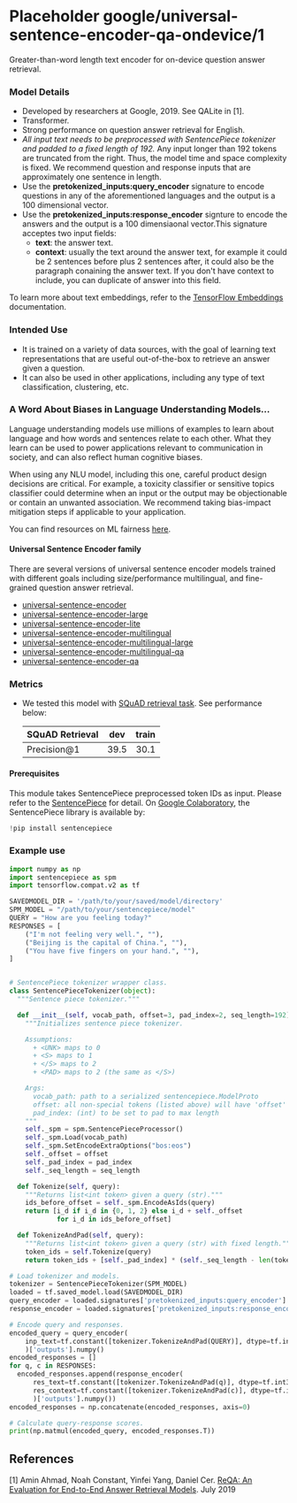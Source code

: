 # Placeholder google/universal-sentence-encoder-qa-ondevice/1

Greater-than-word length text encoder for on-device question answer retrieval.

<!-- module-type: text-embedding -->
<!-- task: text-embedding -->
<!-- fine-tunable: false -->
<!-- language: en -->
<!-- network-architecture: transformer -->

### Model Details

*   Developed by researchers at Google, 2019. See QALite in [1].
*   Transformer.
*   Strong performance on question answer retrieval for English.
*   *All input text needs to be preprocessed with SentencePiece tokenizer and
    padded to a fixed length of 192.* Any input longer than 192 tokens are
    truncated from the right. Thus, the model time and space complexity is
    fixed. We recommend question and response inputs that are approximately one
    sentence in length.
*   Use the __pretokenized_inputs:query_encoder__ signature to encode questions
    in any of the aforementioned languages and the output is a 100 dimensional
    vector.
*   Use the __pretokenized_inputs:response_encoder__ signture to encode the
    answers and the output is a 100 dimensiaonal vector.This signature acceptes
    two input fields:
    *   __text__: the answer text.
    *   __context__: usually the text around the answer text, for example it
        could be 2 sentences before plus 2 sentences after, it could also be the
        paragraph conaining the answer text. If you don't have context to
        include, you can duplicate of answer into this field.

To learn more about text embeddings, refer to the
[TensorFlow Embeddings](https://www.tensorflow.org/tutorials/text/word_embeddings)
documentation.

### Intended Use

*   It is trained on a variety of data sources, with the goal of
    learning text representations that are useful out-of-the-box to retrieve an
    answer given a question.
*   It can also be used in other applications, including any type of text
    classification, clustering, etc.

### A Word About Biases in Language Understanding Models…

Language understanding models use millions of examples to learn about language
and how words and sentences relate to each other. What they learn can be used to
power applications relevant to communication in society, and can also reflect
human cognitive biases.

When using any NLU model, including this one, careful product design decisions
are critical. For example, a toxicity classifier or sensitive topics classifier
could determine when an input or the output may be objectionable or contain an
unwanted association. We recommend taking bias-impact mitigation steps if
applicable to your application.

You can find resources on ML fairness [here](https://developers.google.com/machine-learning/fairness-overview/).

#### Universal Sentence Encoder family

There are several versions of universal sentence encoder models trained with
different goals including size/performance multilingual, and fine-grained
question answer retrieval.

*   [universal-sentence-encoder](https://tfhub.dev/google/universal-sentence-encoder/3)
*   [universal-sentence-encoder-large](https://tfhub.dev/google/universal-sentence-encoder-large/4)
*   [universal-sentence-encoder-lite](https://tfhub.dev/google/universal-sentence-encoder-lite/2)
*   [universal-sentence-encoder-multilingual](https://tfhub.dev/google/universal-sentence-encoder-multilingual/2)
*   [universal-sentence-encoder-multilingual-large](https://tfhub.dev/google/universal-sentence-encoder-multilingual-large/2)
*   [universal-sentence-encoder-multilingual-qa](https://tfhub.dev/google/universal-sentence-encoder-multilingual-qa/2)
*   [universal-sentence-encoder-qa](https://tfhub.dev/google/universal-sentence-encoder-qa/2)

### Metrics

*   We tested this model with
    [SQuAD retrieval task](https://github.com/google/retrieval-qa-eval). See
    performance below:

    SQuAD Retrieval | dev  | train
    :-------------- | :--: | ----:
    Precision@1     | 39.5 | 30.1

#### Prerequisites

This module takes SentencePiece preprocessed token IDs as input. Please refer to
the [SentencePiece](https://github.com/google/sentencepiece) for detail. On
[Google Colaboratory](https://colab.research.google.com/), the SentencePiece
library is available by:

```python
!pip install sentencepiece
```

### Example use

```python
import numpy as np
import sentencepiece as spm
import tensorflow.compat.v2 as tf

SAVEDMODEL_DIR = '/path/to/your/saved/model/directory'
SPM_MODEL = "/path/to/your/sentencepiece/model"
QUERY = "How are you feeling today?"
RESPONSES = [
    ("I'm not feeling very well.", ""),
    ("Beijing is the capital of China.", ""),
    ("You have five fingers on your hand.", ""),
]


# SentencePiece tokenizer wrapper class.
class SentencePieceTokenizer(object):
  """Sentence piece tokenizer."""

  def __init__(self, vocab_path, offset=3, pad_index=2, seq_length=192):
    """Initializes sentence piece tokenizer.

    Assumptions:
      + <UNK> maps to 0
      + <S> maps to 1
      + </S> maps to 2
      + <PAD> maps to 2 (the same as </S>)

    Args:
      vocab_path: path to a serialized sentencepiece.ModelProto
      offset: all non-special tokens (listed above) will have 'offset' added
      pad_index: (int) to be set to pad to max length
    """
    self._spm = spm.SentencePieceProcessor()
    self._spm.Load(vocab_path)
    self._spm.SetEncodeExtraOptions("bos:eos")
    self._offset = offset
    self._pad_index = pad_index
    self._seq_length = seq_length

  def Tokenize(self, query):
    """Returns list<int token> given a query (str)."""
    ids_before_offset = self._spm.EncodeAsIds(query)
    return [i_d if i_d in {0, 1, 2} else i_d + self._offset
            for i_d in ids_before_offset]

  def TokenizeAndPad(self, query):
    """Returns list<int token> given a query (str) with fixed length."""
    token_ids = self.Tokenize(query)
    return token_ids + [self._pad_index] * (self._seq_length - len(token_ids))

# Load tokenizer and models.
tokenizer = SentencePieceTokenizer(SPM_MODEL)
loaded = tf.saved_model.load(SAVEDMODEL_DIR)
query_encoder = loaded.signatures['pretokenized_inputs:query_encoder']
response_encoder = loaded.signatures['pretokenized_inputs:response_encoder']

# Encode query and responses.
encoded_query = query_encoder(
    inp_text=tf.constant([tokenizer.TokenizeAndPad(QUERY)], dtype=tf.int32)
    )['outputs'].numpy()
encoded_responses = []
for q, c in RESPONSES:
  encoded_responses.append(response_encoder(
      res_text=tf.constant([tokenizer.TokenizeAndPad(q)], dtype=tf.int32),
      res_context=tf.constant([tokenizer.TokenizeAndPad(c)], dtype=tf.int32)
      )['outputs'].numpy())
encoded_responses = np.concatenate(encoded_responses, axis=0)

# Calculate query-response scores.
print(np.matmul(encoded_query, encoded_responses.T))
```

## References

[1] Amin Ahmad, Noah Constant, Yinfei Yang, Daniel Cer.
[ReQA: An Evaluation for End-to-End Answer Retrieval Models](https://arxiv.org/abs/1907.04780).
July 2019
